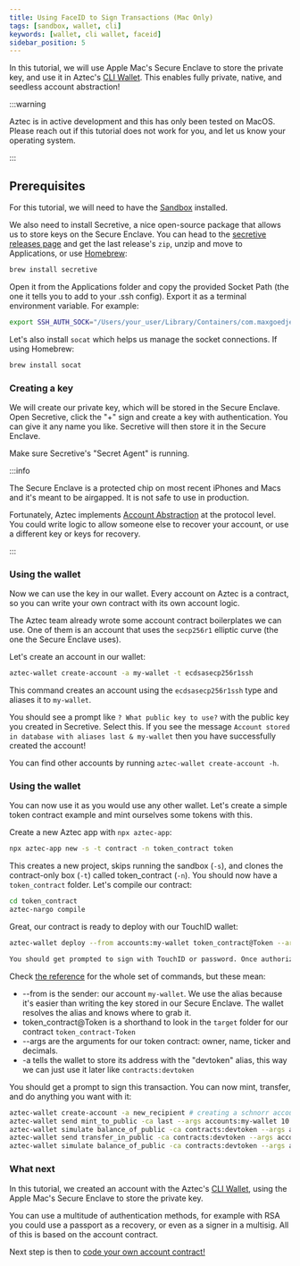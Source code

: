 ```yaml
---
title: Using FaceID to Sign Transactions (Mac Only)
tags: [sandbox, wallet, cli]
keywords: [wallet, cli wallet, faceid]
sidebar_position: 5
---
```


In this tutorial, we will use Apple Mac's Secure Enclave to store the private key, and use it in Aztec's [CLI Wallet](../../reference/environment_reference/cli_wallet_reference.md). This enables fully private, native, and seedless account abstraction!

:::warning

Aztec is in active development and this has only been tested on MacOS. Please reach out if this tutorial does not work for you, and let us know your operating system.

:::

## Prerequisites

For this tutorial, we will need to have the [Sandbox](../../reference/environment_reference/sandbox-reference.md) installed.

We also need to install Secretive, a nice open-source package that allows us to store keys on the Secure Enclave. You can head to the [secretive releases page](https://github.com/maxgoedjen/secretive/releases) and get the last release's `zip`, unzip and move to Applications, or use [Homebrew](https://brew.sh/):

```bash
brew install secretive
```

Open it from the Applications folder and copy the provided Socket Path (the one it tells you to add to your .ssh config). Export it as a terminal environment variable. For example:

```bash
export SSH_AUTH_SOCK="/Users/your_user/Library/Containers/com.maxgoedjen.Secretive.SecretAgent/Data/socket.ssh"
```

Let's also install `socat` which helps us manage the socket connections. If using Homebrew:

```bash
brew install socat
```

### Creating a key

We will create our private key, which will be stored in the Secure Enclave. Open Secretive, click the "+" sign and create a key with authentication. You can give it any name you like. Secretive will then store it in the Secure Enclave.

Make sure Secretive's "Secret Agent" is running.

:::info

The Secure Enclave is a protected chip on most recent iPhones and Macs and it's meant to be airgapped. It is not safe to use in production.

Fortunately, Aztec implements [Account Abstraction](../../../aztec/concepts/accounts/index.md#account-abstraction-aa) at the protocol level. You could write logic to allow someone else to recover your account, or use a different key or keys for recovery.

:::

### Using the wallet

Now we can use the key in our wallet. Every account on Aztec is a contract, so you can write your own contract with its own account logic.

The Aztec team already wrote some account contract boilerplates we can use. One of them is an account that uses the `secp256r1` elliptic curve (the one the Secure Enclave uses).

Let's create an account in our wallet:

```bash
aztec-wallet create-account -a my-wallet -t ecdsasecp256r1ssh
```

This command creates an account using the `ecdsasecp256r1ssh` type and aliases it to `my-wallet`.

You should see a prompt like `? What public key to use?` with the public key you created in Secretive. Select this. If you see the message `Account stored in database with aliases last & my-wallet` then you have successfully created the account!

You can find other accounts by running `aztec-wallet create-account -h`.

### Using the wallet

You can now use it as you would use any other wallet. Let's create a simple token contract example and mint ourselves some tokens with this.

Create a new Aztec app with `npx aztec-app`:

```bash
npx aztec-app new -s -t contract -n token_contract token
```

This creates a new project, skips running the sandbox (`-s`), and clones the contract-only box (`-t`) called token_contract (`-n`). You should now have a `token_contract` folder. Let's compile our contract:

```bash
cd token_contract
aztec-nargo compile
```

Great, our contract is ready to deploy with our TouchID wallet:

```bash
aztec-wallet deploy --from accounts:my-wallet token_contract@Token --args accounts:my-wallet DevToken DTK 18 -a devtoken

You should get prompted to sign with TouchID or password. Once authorized, you should see `Contract stored in database with aliases last & devtoken`
```

Check [the reference](../../reference/environment_reference/cli_wallet_reference.md) for the whole set of commands, but these mean:

- --from is the sender: our account `my-wallet`. We use the alias because it's easier than writing the key stored in our Secure Enclave. The wallet resolves the alias and knows where to grab it.
- token_contract@Token is a shorthand to look in the `target` folder for our contract `token_contract-Token`
- --args are the arguments for our token contract: owner, name, ticker and decimals.
- -a tells the wallet to store its address with the "devtoken" alias, this way we can just use it later like `contracts:devtoken`

You should get a prompt to sign this transaction. You can now mint, transfer, and do anything you want with it:

```bash
aztec-wallet create-account -a new_recipient # creating a schnorr account
aztec-wallet send mint_to_public -ca last --args accounts:my-wallet 10 -f accounts:my-wallet # minting some tokens in public
aztec-wallet simulate balance_of_public -ca contracts:devtoken --args accounts:my-wallet -f my-wallet # checking that my-wallet has 10 tokens
aztec-wallet send transfer_in_public -ca contracts:devtoken --args accounts:my-wallet accounts:new_recipient 10 0 -f accounts:my-wallet # transferring some tokens in public
aztec-wallet simulate balance_of_public -ca contracts:devtoken --args accounts:new_recipient -f my-wallet # checking that new_recipient has 10 tokens
```

### What next

In this tutorial, we created an account with the Aztec's [CLI Wallet](../../reference/environment_reference/cli_wallet_reference.md), using the Apple Mac's Secure Enclave to store the private key.

You can use a multitude of authentication methods, for example with RSA you could use a passport as a recovery, or even as a signer in a multisig. All of this is based on the account contract.

Next step is then to [code your own account contract!](./contract_tutorials/write_accounts_contract.md)
